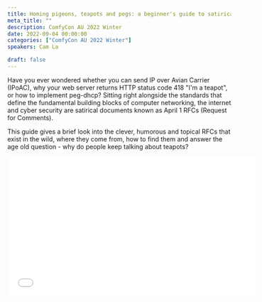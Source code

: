 ```yaml
---
title: Homing pigeons, teapots and pegs: a beginner's guide to satirical standards, April Fool's Day RFCs
meta_title: ""
description: ComfyCon AU 2022 Winter
date: 2022-09-04 00:00:00
categories: ["ComfyCon AU 2022 Winter"]
speakers: Cam La

draft: false
---
```

Have you ever wondered whether you can send IP over Avian Carrier (IPoAC), why your web server returns HTTP status code 418 "I'm a teapot", or how to implement peg-dhcp?
Sitting right alongside the standards that define the fundamental building blocks of computer networking, the internet and cyber security are satirical documents known as April 1 RFCs (Request for Comments).

This guide gives a brief look into the clever, humorous and topical RFCs that exist in the wild, where they come from, how to find them and answer the age old question - why do people keep talking about teapots?

<iframe width="560" height="315" src="None" title="YouTube video player" frameborder="0" allow="accelerometer; autoplay; clipboard-write; encrypted-media; gyroscope; picture-in-picture; web-share" allowfullscreen></iframe>